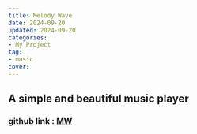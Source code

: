 ```yaml
---
title: Melody Wave
date: 2024-09-20
updated: 2024-09-20
categories: 
- My Project
tag:
- music
cover: 
---
```

<!-- toc -->

## A simple and beautiful music player


### github link : [MW](https://github.com/guduyili/Melody-Wave)




<!-- ![lbl](https://gdlypc.us.kg/linux/lbl2.jpg) -->